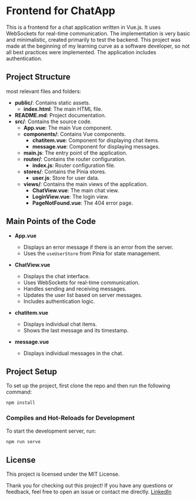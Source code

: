 # Frontend for ChatApp

This is a frontend for a chat application written in Vue.js. It uses WebSockets for real-time communication. The implementation is very basic and minimalistic, created primarily to test the backend. This project was made at the beginning of my learning curve as a software developer, so not all best practices were implemented. The application includes authentication.

## Project Structure
most relevant files and folders:

- **public/**: Contains static assets.
  - **index.html**: The main HTML file.
- **README.md**: Project documentation.
- **src/**: Contains the source code.
  - **App.vue**: The main Vue component.
  - **components/**: Contains Vue components.
    - **chatitem.vue**: Component for displaying chat items.
    - **message.vue**: Component for displaying messages.
  - **main.js**: The entry point of the application.
  - **router/**: Contains the router configuration.
    - **index.js**: Router configuration file.
  - **stores/**: Contains the Pinia stores.
    - **user.js**: Store for user data.
  - **views/**: Contains the main views of the application.
    - **ChatView.vue**: The main chat view.
    - **LoginView.vue**: The login view.
    - **PageNotFound.vue**: The 404 error page.

## Main Points of the Code

- **App.vue**
  - Displays an error message if there is an error from the server.
  - Uses the `useUserStore` from Pinia for state management.

- **ChatView.vue**
  - Displays the chat interface.
  - Uses WebSockets for real-time communication.
  - Handles sending and receiving messages.
  - Updates the user list based on server messages.
  - Includes authentication logic.

- **chatitem.vue**
  - Displays individual chat items.
  - Shows the last message and its timestamp.

- **message.vue**
  - Displays individual messages in the chat.

## Project Setup

To set up the project, first clone the repo and then run the following command:

```bash
npm install
```
### Compiles and Hot-Reloads for Development

To start the development server, run:
```bash
npm run serve
```

## License

This project is licensed under the MIT License.

Thank you for checking out this project! If you have any questions or feedback, feel free to open an issue or contact me directly. [LinkedIn](https://www.linkedin.com/in/luiz-henrique-salles-de-oliveira-mendon%C3%A7a-3963b928b/)
